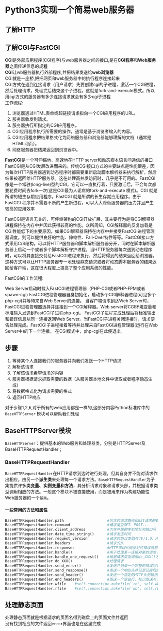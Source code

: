 # Python3实现一个简易web服务器

## 了解HTTP

## 了解CGI与FastCGI

**CGI**是外部应用程序(CGI程序)与web服务器之间的接口,是在**CGI程序**和**Web服务器**之间传递信息的规程  
**CGI**让wb服务器执行外部程序,并把结果发送给**web浏览器**  
CGI就是一座桥,把把网页和web服务器中的执行程序连接起来  
CGI方式在遇到连接请求（用户请求）先要创建cgi的子进程，激活一个CGI进程，然后处理请求，处理完后结束这个子进程。这就是fork-and-execute模式。所以用cgi方式的服务器有多少连接请求就会有多少cgi子进程  
工作流程:

1. 浏览器通过HTML表单或超链接请求指向一个CGI应用程序的URL。
2. 服务器收发到请求。
3. 服务器执行所指定的CGI应用程序。
4. CGI应用程序执行所需要的操作，通常是基于浏览者输入的内容。
5. CGI应用程序把结果格式化为网络服务器和浏览器能够理解的文档（通常是HTML网页）。
6. 网络服务器把结果返回到浏览器中。

**FastCGI**是一个可伸缩地、高速地在HTTP server和动态脚本语言间通信的接口
FastCGI是从CGI发展改进而来的。传统CGI接口方式的主要缺点是性能很差，因为每次HTTP服务器遇到动态程序时都需要重新启动脚本解析器来执行解析，然后结果被返回给HTTP服务器。这在处理高并发访问时，几乎是不可用的。FastCGI像是一个常驻(long-live)型的CGI，它可以一直执行着，只要激活后，不会每次都要花费时间去fork一次(这是CGI最为人诟病的fork-and-execute 模式)。CGI 就是所谓的短生存期应用程序，FastCGI 就是所谓的长生存期应用程序。由于 FastCGI 程序并不需要不断的产生新进程，可以大大降低服务器的压力并且产生较高的应用效率

FastCGI是语言无关的、可伸缩架构的CGI开放扩展，其主要行为是将CGI解释器进程保持在内存中并因此获得较高的性能。众所周知，CGI解释器的反复加载是CGI性能低下的主要原因，如果CGI解释器保持在内存中并接受FastCGI进程管理器调度，则可以提供良好的性能、伸缩性、Fail-Over特性等等。FastCGI接口方式采用C/S结构，可以将HTTP服务器和脚本解析服务器分开，同时在脚本解析服务器上启动一个或者多个脚本解析守护进程。当HTTP服务器每次遇到动态程序时，可以将其直接交付给FastCGI进程来执行，然后将得到的结果返回给浏览器。这种方式可以让HTTP服务器专一地处理静态请求或者将动态脚本服务器的结果返回给客户端，这在很大程度上提高了整个应用系统的性能。

FastCGI的工作流程:

Web Server启动时载入FastCGI进程管理器（PHP-CGI或者PHP-FPM或者spawn-cgi)
FastCGI进程管理器自身初始化，启动多个CGI解释器进程(可见多个php-cgi)并等待来自Web Server的连接。
当客户端请求到达Web Server时，FastCGI进程管理器选择并连接到一个CGI解释器。Web server将CGI环境变量和标准输入发送到FastCGI子进程php-cgi。
FastCGI子进程完成处理后将标准输出和错误信息从同一连接返回Web Server。当FastCGI子进程关闭连接时，请求便告处理完成。FastCGI子进程接着等待并处理来自FastCGI进程管理器(运行在Web Server中)的下一个连接。 在CGI模式中，php-cgi在此便退出。

## 步骤

1. 等待某个人连接我们的服务器并向我们发送一个HTTP请求
2. 解析该请求
3. 了解该请求希望请求的内容
4. 服务器根据请求抓取需要的数据（从服务器本地文件中读取或者程序动态生成）
5. 将数据格式化为请求需要的格式
6. 返回HTTP响应

对于步骤1,2,6,对于所有的web应用都是一样的,这部分内容Python标准库中的 `BaseHTTPServer` 模块可以帮助我们处理

## BaseHTTPServer模块

`BaseHTTPServer`：提供基本的Web服务和处理器类，分别是HTTPServer及BaseHTTPRequestHandler；

### BaseHTTPRequestHandler

`BaseHTTPRequestHandler`在HTTP请求到达时进行处理，但其自身并不能对请求作出相应，由另一个**派生类**来处理每一个请求方法。`BaseHTTPRequestHandler`为子集提供许多类**变量、实例变量和方法**，其分析请求对象和请求头部，并根据请求类型调用相应的方法。一般这个模块不被直接使用，而是被用来作为构建功能性Web服务器的一个`基类`。

#### 一些常用的方法和属性

```.py
BaseHTTPRequestHandler.path                    #包含的请求路径和GET请求的数据
BaseHTTPRequestHandler.command                 #请求类型GET、POST...
BaseHTTPRequestHandler.client_address          #为客户端的主机地址和端口号
BaseHTTPRequestHandler.date_time_string()      #请求发送时间
BaseHTTPRequestHandler.request_version         #请求的协议类型HTTP/1.0、HTTP/1.1
BaseHTTPRequestHandler.headers                 #请求的头
BaseHTTPRequestHandler.responses               #HTTP错误代码及对应错误信息的字典
BaseHTTPRequestHandler.handle()                #用于处理某一连接对象的请求，调用handle_one_request方法处理
BaseHTTPRequestHandler.handle_one_request()    #根据请求类型调用do_XXX()方法，XXX为请求类型
BaseHTTPRequestHandler.do_XXX()                #处理请求
BaseHTTPRequestHandler.send_error()            #发送并记录一个完整的错误回复到客户端,内部调用send_response()方法实现
BaseHTTPRequestHandler.send_response()         #发送一个响应头并记录已接收的请求
BaseHTTPRequestHandler.send_header()           #发送一个指定的HTTP头到输出流。 keyword 应该指定头关键字，value 指定它的值
BaseHTTPRequestHandler.end_headers()           #发送一个空白行，标识发送HTTP头部结束
BaseHTTPRequestHandler.wfile    #self.connection.makefile('rb', self.wbufsize) self.wbufsize = -1 应答的HTTP文本流对象，可写入应答信息
BaseHTTPRequestHandler.rfile    #self.connection.makefile('wb', self.rbufsize) self.rbufsize = 0  请求的HTTP文本流对象，可读取请求信息
```

## 处理静态页面

处理静态页面就是根据请求的页面名得到磁盘上的页面文件并返回  
没有找到相应的文件返回`error`界面也是在这里完成
